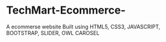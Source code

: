 # TechMart-Ecommerce-
A ecommerse website
Built using HTML5, CSS3, JAVASCRIPT, BOOTSTRAP, SLIDER, OWL CAROSEL
